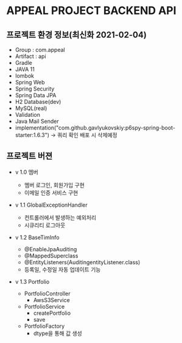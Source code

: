 # APPEAL PROJECT BACKEND API

## 프로젝트 환경 정보(최신화 2021-02-04)
- Group : com.appeal
- Artifact : api
- Gradle
- JAVA 11
- lombok
- Spring Web
- Spring Security
- Spring Data JPA
- H2 Database(dev)
- MySQL(real)
- Validation
- Java Mail Sender
- implementation("com.github.gavlyukovskiy:p6spy-spring-boot-starter:1.6.3") -> 쿼리 확인 배포 시 삭제예정

## 프로젝트 버젼
- v 1.0 멤버
	- 멤버 로그인, 회원가입 구현
	- 이메일 인증 서비스 구현

- v 1.1 GlobalExceptionHandler
	- 컨트롤러에서 발생하는 예외처리
	- 시큐리티 로그아웃

- v 1.2 BaseTimInfo
	- @EnableJpaAuditing
	- @MappedSuperclass
	- @EntityListeners(AuditingentityListener.class)
	- 등록일, 수정일 자동 업데이트 기능

- v 1.3 Portfolio
	- PortfolioController
		- AwsS3Service
	- PortfolioService
		- createPortfolio
		- save
	- PortfolioFactory
		- dtype을 통해 값 생성

